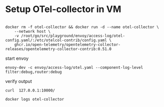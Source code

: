 # Setup OTel-collector in VM

``` shell

docker rm -f otel-collector && docker run -d --name otel-collector \
    --network host \
    -v /root/go/src/playground/envoy/access-log/otel-config.yaml/:/etc/otelcol-contrib/config.yaml \
    ghcr.io/open-telemetry/opentelemetry-collector-releases/opentelemetry-collector-contrib:0.51.0

```

start envoy
```shell
envoy-dev -c envoy/access-log/otel.yaml --component-log-level filter:debug,router:debug
```

verify output
```
curl  127.0.0.1:10000/

docker logs otel-collector
```